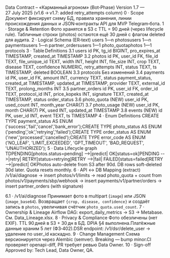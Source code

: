 Data Contract – «Карманный агроном» (Bot‑Phase)
Version 1.7 — 27 July 2025
(v1.6 → v1.7: added retry_attempts column)
0 · Scope
Документ фиксирует схему БД, правила хранения, линии происхождения данных и JSON‑контракты API для MVP Telegram‑бота.
1 · Storage & Retention
Фото хранятся в S3 с TTL = 90 дней (через lifecycle rule). Табличные строки (photos) остаются ещё 30 дней с флагом deleted для аудита.
2 · Logical Schema (ER‑text)
users 1—n photosusers 1—n paymentsusers 1—n partner_ordersusers 1—1 photo_quotaphotos 1—1 protocols
3 · Table Definitions
3.1 users
id PK, tg_id BIGINT, pro_expires_at TIMESTAMP, created_at TIMESTAMP
3.2 photos
id PK, user_id FK, file_id TEXT, file_unique_id TEXT, width INT, height INT, file_size INT, crop TEXT, disease TEXT, confidence NUMERIC, retry_attempts INT, status TEXT, ts TIMESTAMP, deleted BOOLEAN
3.3 protocols
Без изменений
3.4 payments
id PK, user_id FK, amount INT, currency TEXT, status payment_status, created_at TIMESTAMP, updated_at TIMESTAMP, provider TEXT, external_id TEXT, prolong_months INT
3.5 partner_orders
id PK, user_id FK, order_id TEXT, protocol_id INT, price_kopeks INT, signature TEXT, created_at TIMESTAMP, status order_status
3.6 photo_quota (NEW)
user_id PK, used_count INT, month_year CHAR(7)
3.7 photo_usage (NEW)
user_id PK, month CHAR(7) PK, used INT, updated_at TIMESTAMP
3.8 events (NEW)
id PK, user_id INT, event TEXT, ts TIMESTAMP
4 · Enum Definitions
CREATE TYPE payment_status AS ENUM ('success','fail','cancel','bank_error');CREATE TYPE photo_status   AS ENUM ('pending','ok','retrying','failed');CREATE TYPE order_status   AS ENUM ('new','processed','cancelled');CREATE TYPE error_code     AS ENUM ('NO_LEAF', 'LIMIT_EXCEEDED', 'GPT_TIMEOUT', 'BAD_REQUEST', 'UNAUTHORIZED');
5 · Data Lifecycle
graph TDPENDING[photos.status=pending] -->|predict| OK[status=ok]PENDING -->|retry| RETRY[status=retrying]RETRY -->|fail| FAILED[status=failed]RETRY -->|predict| OKPhotos auto-delete from S3 after 90d. DB rows soft-deleted 30d later. Quota resets monthly.
6 · API ↔ DB Mapping (extract)
/v1/ai/diagnose → insert photos/v1/limits → read photo_quota + count from photos/v1/payments/sbp/webhook → insert payments/v1/partner/orders → insert partner_orders (with signature)

6.1 · /v1/ai/diagnose
Принимает фото в multipart (`image`) или JSON (`image_base64`). Возвращает
`{crop, disease, confidence}` и создаёт запись в `photos`, увеличивая счётчик
`photo_quota.used_count`.
7 · Ownership & Lineage
Airflow DAG: export_daily_metrics → S3 → Metabase. См. Data_Lineage.xlsx.
8 · Privacy & Compliance
Фото обезличены (нет EXIF). TTL 90 дней в S3 + 30 дн в БД. DPIA §4 выполнена.Платёжные данные храним 5 лет (ФЗ‑402).DSR endpoint: /v1/dsr/delete_user → удаление по user_id каскадно.
9 · Change Management
Схема версионируется через Alembic (semver). Breaking — bump minor.CI проверяет openapi-diff, PR требует ревью Data Owner.
10 · Sign-off
Approved by: Tech Lead, Data Owner, QA.